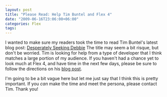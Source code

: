 ```yaml
---
layout: post
title: "Please Read: Help Tim Buntel and Flex 4"
date: "2009-06-16T23:06:00+06:00"
categories: Flex 
tags: 
---
```


I wanted to make sure my readers took the time to read Tim Buntel's latest blog post: <a href="http://www.buntel.com/blog/index.cfm/2009/6/16/Desperately-seeking-Debbie">Desperately Seeking Debbie</a> The title may seem a bit risque, but don't be worried. Tim is looking for help from a type of developer that I think matches a large portion of my audience. If you haven't had a chance yet to look much at Flex 4, and have time in the next few days, please be sure to follow the directions on his <a href="http://www.buntel.com/blog/index.cfm/2009/6/16/Desperately-seeking-Debbie">blog post</a>. 

I'm going to be a bit vague here but let me just say that I think this is pretty important. If you <i>can</i> make the time and meet the persona, please contact Tim. Thank you!